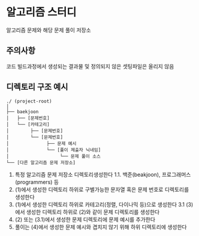 # 알고리즘 스터디

알고리즘 문제와 해당 문제 풀이 저장소

## 주의사항

코드 빌드과정에서 생성되는 결과물 및 정의되지 않은 셋팅파일은 올리지 않음

## 디렉토리 구조 예시 

```
./ (project-root)
│
├── baekjoon
│   ├── [문제번호]
│   └── [카테고리]
│        ├── [문제번호]
│        └── [문제번호]
│              ├── 문제 예시
│              └── [풀이 제출자 닉네임]
│                   └── 문제 풀이 소스
└── [다른 알고리즘 문제 저장소]
```

1. 특정 알고리즘 문제 저장소 디렉토리생성한다
  1.1. 백준(beakjoon), 프로그래머스(programmers) 등
2. (1)에서 생성한 디렉토리 하위로 구별가능한 문자열 혹은 문제 번호로 디렉토리를 생성한다
3. (1)에서 생성한 디렉토리 하위로 카테고리(정렬, 다이나믹 등)으로 생성한다
  3.1 (3)에서 생성한 디렉토리 하위로 (2)와 같이 문제 디렉토리를 생성한다
4. (2) 또는 (3.1)에서 생성한 문제 디렉토리에 문제 예시를 추가한다
5. 풀이는 (4)에서 생성한 문제 예시와 겹치지 않기 위해 하위 디렉토리에 생성한다 

